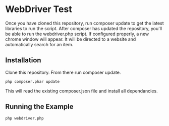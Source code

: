 # WebDriver Test

Once you have cloned this repository, run composer update to get the latest libraries to run the script.  After composer has updated the repository, you'll be able to run the webdriver.php script.  If configured properly, a new chrome window will appear.  It will be directed to a website and automatically search for an item.

## Installation

Clone this repository.  From there run composer update.
    
    php composer.phar update

This will read the existing composer.json file and install all dependancies.

## Running the Example

    php webdriver.php
